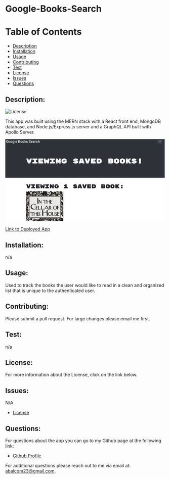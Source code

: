 # Google-Books-Search

# Table of Contents

- [Description](#description)
- [Installation](#installation)
- [Usage](#usage)
- [Contributing](#contributing)
- [Test](#test)
- [License](#license)
- [Issues](#issues)
- [Questions](#questions)

## Description:
![License](https://img.shields.io/badge/License-ISC-blue.svg "License Badge")

This app was built using the MERN stack with a React front end, MongoDB database, and Node.js/Express.js server and a GraphQL API built with Apollo Server. 

![Book-Search-Engine](client/src/booksearch.png)

[Link to Deployed App](https://book-search-mernstack.herokuapp.com/)

## Installation:
n/a

## Usage:
Used to track the books the user would like to read in a clean and organized list that is unique to the authenticated user. 

## Contributing:
Please submit a pull request.  For large changes please email me first.

## Test: 
n/a

## License:
For more information about the License, click on the link below.

## Issues:
N/A

- [License](https://opensource.org/licenses/ISC)

##  Questions:
For questions about the app you can go to my 
Github page at the following link:

- [Github Profile](https://github.com/abalcs)

For additional questions please reach out to me via email at: abalcom23@gmail.com.